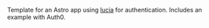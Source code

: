 Template for an Astro app using [lucia](https://lucia-auth.com/) for authentication. Includes an example with Auth0.
